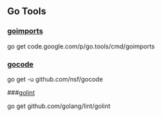 Go Tools
--------


### [goimports](https://github.com/bradfitz/goimports)

  go get code.google.com/p/go.tools/cmd/goimports

### [gocode](github.com/nsf/gocode)

  go get -u github.com/nsf/gocode
  
###[golint](github.com/golang/lint)

  go get github.com/golang/lint/golint
